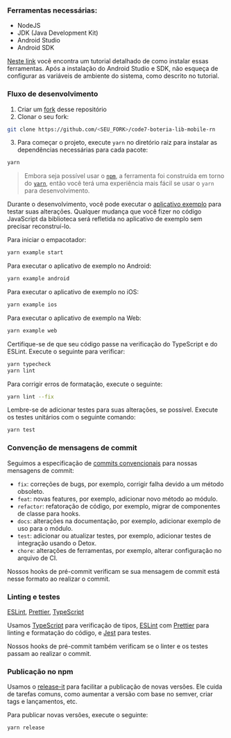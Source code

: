 ### Ferramentas necessárias:

  - NodeJS
  - JDK (Java Development Kit)
  - Android Studio
  - Android SDK

[Neste link](https://reactnative.dev/docs/environment-setup) você encontra um tutorial detalhado de como instalar essas ferramentas. Após a instalação do Android Studio e SDK, não esqueça de configurar as variáveis de ambiente do sistema, como descrito no tutorial.

### Fluxo de desenvolvimento

1. Criar um [fork](https://docs.github.com/pt/get-started/quickstart/fork-a-repo) desse repositório
2. Clonar o seu fork:
```bash
git clone https://github.com/<SEU_FORK>/code7-boteria-lib-mobile-rn
```
3. Para começar o projeto, execute `yarn` no diretório raiz para instalar as dependências necessárias para cada pacote:

```sh
yarn
```

> Embora seja possível usar o [`npm`](https://github.com/npm/cli), a ferramenta foi construída em torno do [`yarn`](https://classic.yarnpkg.com/), então você terá uma experiência mais fácil se usar o `yarn` para desenvolvimento.

Durante o desenvolvimento, você pode executar o [aplicativo exemplo](/example/) para testar suas alterações. Qualquer mudança que você fizer no código JavaScript da biblioteca será refletida no aplicativo de exemplo sem precisar reconstruí-lo.

Para iniciar o empacotador:

```sh
yarn example start
```

Para executar o aplicativo de exemplo no Android:

```sh
yarn example android
```

Para executar o aplicativo de exemplo no iOS:

```sh
yarn example ios
```

Para executar o aplicativo de exemplo na Web:

```sh
yarn example web
```

Certifique-se de que seu código passe na verificação do TypeScript e do ESLint. Execute o seguinte para verificar:

```sh
yarn typecheck
yarn lint
```

Para corrigir erros de formatação, execute o seguinte:

```sh
yarn lint --fix
```

Lembre-se de adicionar testes para suas alterações, se possível. Execute os testes unitários com o seguinte comando:

```sh
yarn test
```


### Convenção de mensagens de commit

Seguimos a especificação de [commits convencionais](https://www.conventionalcommits.org/en) para nossas mensagens de commit:

- `fix`: correções de bugs, por exemplo, corrigir falha devido a um método obsoleto.
- `feat`: novas features, por exemplo, adicionar novo método ao módulo.
- `refactor`: refatoração de código, por exemplo, migrar de componentes de classe para hooks.
- `docs`: alterações na documentação, por exemplo, adicionar exemplo de uso para o módulo.
- `test`: adicionar ou atualizar testes, por exemplo, adicionar testes de integração usando o Detox.
- `chore`: alterações de ferramentas, por exemplo, alterar configuração no arquivo de CI.

Nossos hooks de pré-commit verificam se sua mensagem de commit está nesse formato ao realizar o commit.

### Linting e testes

[ESLint](https://eslint.org/), [Prettier](https://prettier.io/), [TypeScript](https://www.typescriptlang.org/)

Usamos [TypeScript](https://www.typescriptlang.org/) para verificação de tipos, [ESLint](https://eslint.org/) com [Prettier](https://prettier.io/) para linting e formatação do código, e [Jest](https://jestjs.io/) para testes.

Nossos hooks de pré-commit também verificam se o linter e os testes passam ao realizar o commit.

### Publicação no npm

Usamos o [release-it](https://github.com/release-it/release-it) para facilitar a publicação de novas versões. Ele cuida de tarefas comuns, como aumentar a versão com base no semver, criar tags e lançamentos, etc.

Para publicar novas versões, execute o seguinte:

```sh
yarn release
```

